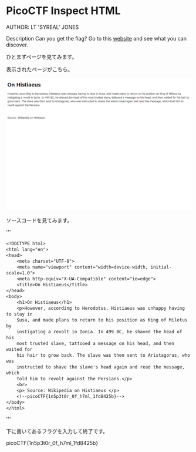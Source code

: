 # PicoCTF Inspect HTML


AUTHOR: LT 'SYREAL' JONES

Description
Can you get the flag?
Go to this [website](http://saturn.picoctf.net:56488/) and see what you can discover.


ひとまずページを見てみます。



表示されたページがこちら。

![page1](/Inspect%20HTML/image/saturn.picoctf.net_56488_.png)


ソースコードを見てみます。

'''

    <!DOCTYPE html>
    <html lang="en">
    <head>
        <meta charset="UTF-8">
        <meta name="viewport" content="width=device-width, initial-scale=1.0">
        <meta http-equiv="X-UA-Compatible" content="ie=edge">
        <title>On Histiaeus</title>
    </head>
    <body>
        <h1>On Histiaeus</h1>
        <p>However, according to Herodotus, Histiaeus was unhappy having to stay in
        Susa, and made plans to return to his position as King of Miletus by 
        instigating a revolt in Ionia. In 499 BC, he shaved the head of his 
        most trusted slave, tattooed a message on his head, and then waited for 
        his hair to grow back. The slave was then sent to Aristagoras, who was 
        instructed to shave the slave's head again and read the message, which 
        told him to revolt against the Persians.</p>
        <br>
        <p> Source: Wikipedia on Histiaeus </p>
        <!--picoCTF{1n5p3t0r_0f_h7ml_1fd8425b}-->
    </body>
    </html>

'''

下に書いてあるフラグを入力して終了です。

picoCTF{1n5p3t0r_0f_h7ml_1fd8425b}
